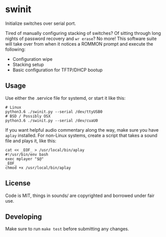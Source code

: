 # swinit

Initialize switches over serial port.

Tired of manually configuring stacking of switches? Of sitting through
long nights of password recovery and `wr erase`? No more! This software
suite will take over from when it notices a ROMMON prompt and execute the
following:

 * Configuration wipe
 * Stacking setup
 * Basic configuration for TFTP/DHCP bootup

## Usage

Use either the .service file for systemd, or start it like this:

```
# Linux
python3.6 ./swinit.py --serial /dev/ttyUSB0
# BSD / Possibly OSX
python3.6 ./swinit.py --serial /dev/cuaU0
```

If you want helpful audio commentary along the way, make sure you
have `aplay` installed. For non-Linux systems, create a script that
takes a sound file and plays it, like this:
```
cat << _EOF_ > /usr/local/bin/aplay
#!/usr/bin/env bash
exec mplayer "$@"
_EOF_
chmod +x /usr/local/bin/aplay
```

## License

Code is MIT, things in sounds/ are copyrighted and borrowed under fair use.

## Developing

Make sure to run `make test` before submitting any changes.
